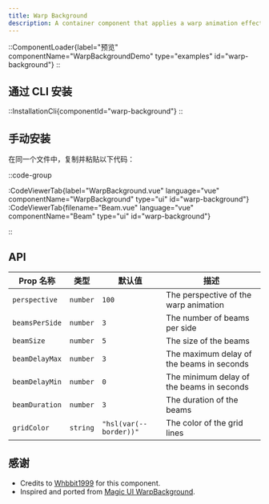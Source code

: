 ```yaml
---
title: Warp Background
description: A container component that applies a warp animation effect to its children
---
```


::ComponentLoader{label="预览" componentName="WarpBackgroundDemo" type="examples" id="warp-background"}
::

## 通过 CLI 安装

::InstallationCli{componentId="warp-background"}
::

## 手动安装

在同一个文件中，复制并粘贴以下代码： 

::code-group

:CodeViewerTab{label="WarpBackground.vue" language="vue" componentName="WarpBackground" type="ui" id="warp-background"}
:CodeViewerTab{filename="Beam.vue" language="vue" componentName="Beam" type="ui" id="warp-background"}

::

## API

| Prop 名称      | 类型     | 默认值                 | 描述                                      |
| -------------- | -------- | ---------------------- | ----------------------------------------- |
| `perspective`  | `number` | `100`                  | The perspective of the warp animation     |
| `beamsPerSide` | `number` | `3`                    | The number of beams per side              |
| `beamSize`     | `number` | `5`                    | The size of the beams                     |
| `beamDelayMax` | `number` | `3`                    | The maximum delay of the beams in seconds |
| `beamDelayMin` | `number` | `0`                    | The minimum delay of the beams in seconds |
| `beamDuration` | `number` | `3`                    | The duration of the beams                 |
| `gridColor`    | `string` | `"hsl(var(--border))"` | The color of the grid lines               |

## 感谢

- Credits to [Whbbit1999](https://github.com/Whbbit1999) for this component.
- Inspired and ported from [Magic UI WarpBackground](https://magicui.design/docs/components/warp-background).
